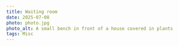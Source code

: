 ```yaml
---
title: Waiting room
date: 2025-07-08
photo: photo.jpg
photo_alt: A small bench in front of a house covered in plants
tags: Misc
---
```

